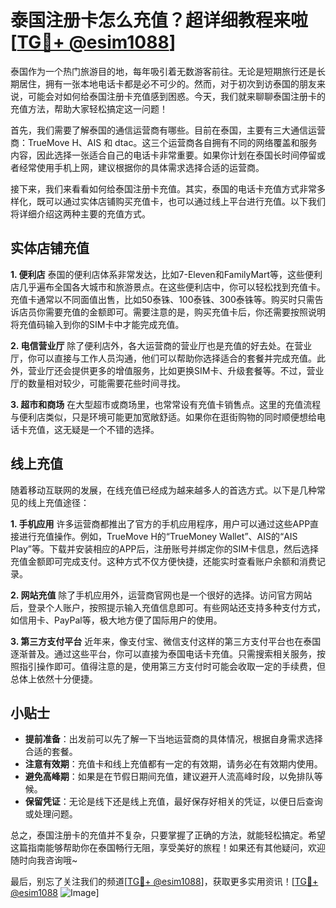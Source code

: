 # 泰国注册卡怎么充值？超详细教程来啦[[TG💪+ @esim1088](https://t.me/s/esim1088)]

泰国作为一个热门旅游目的地，每年吸引着无数游客前往。无论是短期旅行还是长期居住，拥有一张本地电话卡都是必不可少的。然而，对于初次到访泰国的朋友来说，可能会对如何给泰国注册卡充值感到困惑。今天，我们就来聊聊泰国注册卡的充值方法，帮助大家轻松搞定这一问题！

首先，我们需要了解泰国的通信运营商有哪些。目前在泰国，主要有三大通信运营商：TrueMove H、AIS 和 dtac。这三个运营商各自拥有不同的网络覆盖和服务内容，因此选择一张适合自己的电话卡非常重要。如果你计划在泰国长时间停留或者经常使用手机上网，建议根据你的具体需求选择合适的运营商。

接下来，我们来看看如何给泰国注册卡充值。其实，泰国的电话卡充值方式非常多样化，既可以通过实体店铺购买充值卡，也可以通过线上平台进行充值。以下我们将详细介绍这两种主要的充值方式。

## 实体店铺充值

**1. 便利店**
泰国的便利店体系非常发达，比如7-Eleven和FamilyMart等，这些便利店几乎遍布全国各大城市和旅游景点。在这些便利店中，你可以轻松找到充值卡。充值卡通常以不同面值出售，比如50泰铢、100泰铢、300泰铢等。购买时只需告诉店员你需要充值的金额即可。需要注意的是，购买充值卡后，你还需要按照说明将充值码输入到你的SIM卡中才能完成充值。

**2. 电信营业厅**
除了便利店外，各大运营商的营业厅也是充值的好去处。在营业厅，你可以直接与工作人员沟通，他们可以帮助你选择适合的套餐并完成充值。此外，营业厅还会提供更多的增值服务，比如更换SIM卡、升级套餐等。不过，营业厅的数量相对较少，可能需要花些时间寻找。

**3. 超市和商场**
在大型超市或商场里，也常常设有充值卡销售点。这里的充值流程与便利店类似，只是环境可能更加宽敞舒适。如果你在逛街购物的同时顺便想给电话卡充值，这无疑是一个不错的选择。

## 线上充值

随着移动互联网的发展，在线充值已经成为越来越多人的首选方式。以下是几种常见的线上充值途径：

**1. 手机应用**
许多运营商都推出了官方的手机应用程序，用户可以通过这些APP直接进行充值操作。例如，TrueMove H的“TrueMoney Wallet”、AIS的“AIS Play”等。下载并安装相应的APP后，注册账号并绑定你的SIM卡信息，然后选择充值金额即可完成支付。这种方式不仅方便快捷，还能实时查看账户余额和消费记录。

**2. 网站充值**
除了手机应用外，运营商官网也是一个很好的选择。访问官方网站后，登录个人账户，按照提示输入充值信息即可。有些网站还支持多种支付方式，如信用卡、PayPal等，极大地方便了国际用户的使用。

**3. 第三方支付平台**
近年来，像支付宝、微信支付这样的第三方支付平台也在泰国逐渐普及。通过这些平台，你可以直接为泰国电话卡充值。只需搜索相关服务，按照指引操作即可。值得注意的是，使用第三方支付时可能会收取一定的手续费，但总体上依然十分便捷。

## 小贴士

- **提前准备**：出发前可以先了解一下当地运营商的具体情况，根据自身需求选择合适的套餐。
- **注意有效期**：充值卡和线上充值都有一定的有效期，请务必在有效期内使用。
- **避免高峰期**：如果是在节假日期间充值，建议避开人流高峰时段，以免排队等候。
- **保留凭证**：无论是线下还是线上充值，最好保存好相关的凭证，以便日后查询或处理问题。

总之，泰国注册卡的充值并不复杂，只要掌握了正确的方法，就能轻松搞定。希望这篇指南能够帮助你在泰国畅行无阻，享受美好的旅程！如果还有其他疑问，欢迎随时向我咨询哦~

最后，别忘了关注我们的频道[[TG💪+ @esim1088](https://t.me/s/esim1088)]，获取更多实用资讯！[[TG💪+ @esim1088](https://t.me/s/esim1088) ![Image](https://i.postimg.cc/4NQfJmqS/Snipaste-2025-05-13-00-14-12.png)]